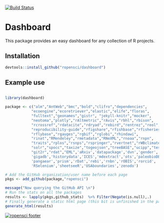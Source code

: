 [![Build Status](https://travis-ci.org/ropensci/dashboard.png?branch=master)](https://travis-ci.org/ropensci/dashboard)

# Dashboard

This package provides an easy dashboard for any collection of R projects.

## Installation

```r
devtools::install_github("ropensci/dashboard")
```

## Example use

```r

library(dashboard)

package <- c("alm","AntWeb","bmc","bold","clifro","dependencies",
            "ecoengine","ecoretriever","elastic","elife","floras",
            "fulltext","geonames","gistr", "jekyll-knitr","mocker",
            "neotoma","plotly","rAltmetric","rAvis","rbhl","rbison",
            "rcrossref","rdatacite","rdryad","rebird","rentrez","reol",
            "reproducibility-guide","rfigshare","rfishbase","rfisheries",
            "rflybase","rgauges","rgbif","rglobi","rhindawi",
            "rinat","RMendeley","rmetadata","RNeXML","rnoaa","rnpn",
            "traits","rplos","rsnps","rspringer","rvertnet","rWBclimate",
            "solr","spocc","taxize","togeojson","treeBASE","ucipp","testdat",
            "git2r","rdat","EML",'aRxiv','datapackage','dvn','gender','ggit',
            'gigadb','historydata','ICES','mdextract','ots','paleobioDB',
            'pangaear','prism','rDat','rebi','rnbn','rOBIS','rorcid',
            'RSelenium','sheetseeR','USAboundaries','zenodo')

# Add the GitHub organization/user name before each page
pkgs <- add_github(package,"ropensci")

message("Now querying the GitHub API \n")
# Run the stats on all the packages
results <- lapply(pkgs,github_stats)  %>% Filter(Negate(is.null),.)  
# Finally generate a static html page (this bit is unfinished in the package but works manually)
generate_html(results)
```

[![ropensci footer](http://ropensci.org/public_images/github_footer.png)](http://ropensci.org)

